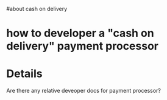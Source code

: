 #about cash on delivery

# how to developer a "cash on delivery" payment processor #




# Details #

Are there any relative deveoper docs for payment processor?